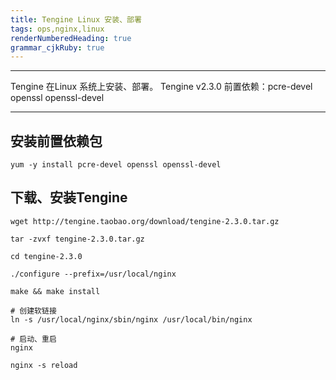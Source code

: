 ```yaml
---
title: Tengine Linux 安装、部署 
tags: ops,nginx,linux
renderNumberedHeading: true
grammar_cjkRuby: true
---
```

---
Tengine 在Linux 系统上安装、部署。
Tengine v2.3.0
前置依赖：pcre-devel openssl openssl-devel 

---

## 安装前置依赖包

``` sh?linenums
yum -y install pcre-devel openssl openssl-devel
```
## 下载、安装Tengine

```sh?linenums
wget http://tengine.taobao.org/download/tengine-2.3.0.tar.gz

tar -zvxf tengine-2.3.0.tar.gz

cd tengine-2.3.0

./configure --prefix=/usr/local/nginx

make && make install

# 创建软链接
ln -s /usr/local/nginx/sbin/nginx /usr/local/bin/nginx

# 启动、重启
nginx 

nginx -s reload
```